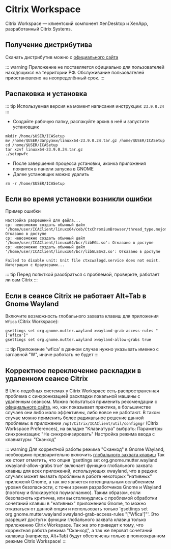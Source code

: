# Citrix Workspace

Citrix Workspace — клиентский компонент XenDesktop и XenApp, разработанный Citrix Systems.

## Получение дистрибутива

Скачать дистрибутив можно с [официального сайта](https://www.citrix.com/downloads/workspace-app/linux/workspace-app-for-linux-latest.html)

::: warning
Приложение не поставляется официально для пользователей находящихся на территории РФ. Обслуживание пользователей приостановлено на неопределённый срок.
:::

## Распаковка и установка

::: tip
Используемая версия на момент написания инструкции: `23.9.0.24`
:::

- Создайте рабочую папку, распакуйте архив в неё и запустите установщик

```shell
mkdir /home/$USER/ICASetup
mv /home/$USER/Загрузки/linuxx64-23.9.0.24.tar.gz /home/$USER/ICASetup
cd /home/$USER/ICASetup
tar xzvf linuxx64-23.9.0.24.tar.gz
./setupwfc
```

- После завершения процесса установки, иконка приложения появится в панели запуска в GNOME
- Далее установщик можно удалить

```shell
rm -r /home/$USER/ICASetup
```

## Если во время установки возникли ошибки

Пример ошибки

```
Настройка разрешений для файла...
cp: невозможно создать обычный файл '/home/user/ICAClient/linuxx64/ceb/CtxChromiumBrowser/thread_type.mojom.m.js': Отказано в доступе
cp: невозможно создать обычный файл '/home/user/ICAClient/linuxx64/bcr/libEGL.so': Отказано в доступе
cp: невозможно создать обычный файл '/home/user/ICAClient/linuxx64/bcr/libGLESv2.so': Отказано в доступе

Failed to disable unit: Unit file ctxcwalogd.service does not exist.
Интеграция с браузерами...
```

::: tip
Перед попыткой разобраться с проблемой, проверьте, работает ли сам Citrix
:::

## Если в сеансе Citrix не работает Alt+Tab в Gnome Wayland
Включите возможность <a id="xwayland-allow-grabs">глобального захвата клавиш</a> для приложения   `Wfica` (Citrix Workspace):

```
gsettings set org.gnome.mutter.wayland xwayland-grab-access-rules "['Wfica']"
gsettings set org.gnome.mutter.wayland xwayland-allow-grabs true
```
::: tip
Приложение 'wfica' в данном случае нужно указывать именно с заглавной "W", иначе работать не будет 
:::

## Корректное переключение раскладки в удаленном сеансе Citrix
В Unix-подобных системах у Citrix Workspace есть распространенная проблема с синхронизацией раскладки локальной машины с удаленным сеансом.
Можно попытаться применить рекомендации с [официального сайта](https://help-docs.citrix.com/ru-ru/citrix-workspace-app/linux/keyboard.html), но, как показывает практика, в большинстве случаев они либо мало эффективны, либо вовсе не работают. 
В таком случае можно применить более радикальное решение данной проблемы: в приложении `/opt/Citrix/ICAClient/util/configmgr` (Citrix Workspace Preferences), на вкладке "Клавиатура"
выбрать:
Параметры синхронизации: "Не синхронизировать"
Настройка режима ввода с клавиатуры: "Сканкод"

::: warning
Для корректной работы режима "Сканкод" в Gnome Wayland, необходимо предварительно включить [глобального захвата клавиш](#xwayland-allow-grabs)
Так же стоит отметить, что опция 'gsettings set org.gnome.mutter.wayland xwayland-allow-grabs true' включает функцию глобального захвата клавиш для всех приложений, использующих xwayland, что в редких случаях может вызвать проблемы в работе некоторых "нативных" приложенй Gnome, а так же является потенциальным ослаблением уровня безопасности, с точки зрения разработчиков Gnome и Wayland (поэтому и блокируется поумолчанию). 
Таким образом, если безопасноть критична, или вы столкнудлись с проблемой обработки сочетаний клавиш в "нативных" приложениях Gnome, то можно отказаться от данной опции и использовать только  'gsettings set org.gnome.mutter.wayland xwayland-grab-access-rules "['Wfica']"'.
Это разрешит доступ к функции глобального захвата клавиш только приложению Citrix Workspace. Так же это приведет к тому, что корректная работа режима "Сканкод", а так же перхват сочетаний калавиш (наприсер, Alt+Tab) будут обеспечены только в полноэкранном режиме Citrix Workspace!
:::
